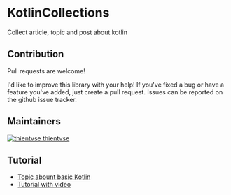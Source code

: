 # KotlinCollections
Collect article, topic and post about kotlin

## Contribution

Pull requests are welcome!

I'd like to improve this library with your help! If you've fixed a bug or have a feature you've added, just create a pull request. Issues can be reported on the github issue tracker.

## Maintainers
[![thientvse](https://avatars2.githubusercontent.com/u/4419081?s=32&v=3) thientvse](https://github.com/thientvse)  

## Tutorial
- [Topic abount basic Kotlin](https://coding180.com/kotlin-for-android-studio-tutorial-examples/#lesson-12-launch-a-second-activity-with-values-parameters)
- [Tutorial with video](http://resocoder.com/2017/11/17/make-your-first-android-app-with-kotlin-android-developer-tutorial-for-beginners-code/)


